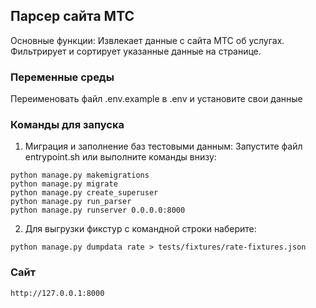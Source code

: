 ## Парсер сайта МТС

Основные функции:
Извлекает данные с сайта МТС об услугах.
Фильтрирует и сортирует указанные данные на странице.


### Переменные среды
Переименовать файл .env.example в .env и установите свои данные

### Команды для запуска

1. Миграция и заполнение баз тестовыми данным: 
Запустите файл entrypoint.sh или выполните команды внизу:
```
python manage.py makemigrations
python manage.py migrate
python manage.py create_superuser
python manage.py run_parser
python manage.py runserver 0.0.0.0:8000
```
2. Для выгрузки фикстур с командной строки наберите:
```
python manage.py dumpdata rate > tests/fixtures/rate-fixtures.json
```

### Сайт
```
http://127.0.0.1:8000
```